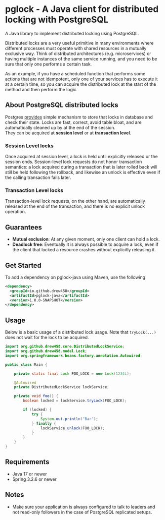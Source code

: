 # pglock - A Java client for distributed locking with PostgreSQL

A Java library to implement distributed locking using PostgreSQL.  

Distributed locks are a very useful primitive in many environments where different processes must operate with shared resources in a mutually exclusive way. 
Think of distributed architectures (e.g. microservices) or having multiple instances of the same service running, and you need to be sure that only one performs a certain task.  

As an example, if you have a scheduled function that performs some actions that are not idempotent, only one of your services has to execute it at a certain time, so you can acquire the distributed lock at the start of the method and then perform the logic.

## About PostgreSQL distributed locks

Postgres [provides](https://www.postgresql.org/docs/current/explicit-locking.html#ADVISORY-LOCKS) simple mechanism to store that locks in database and check their state. 
Locks are fast, correct, avoid table bloat, and are automatically cleaned up by at the end of the session.  
They can be acquired at **session level** or at **transaction level**.  

### Session Level locks

Once acquired at session level, a lock is held until explicitly released or the session ends. 
Session-level lock requests do not honor transaction semantics: a lock acquired during a transaction that is later rolled back will still be held following the rollback, and likewise an unlock is effective even if the calling transaction fails later.

### Transaction Level locks

Transaction-level lock requests, on the other hand, are automatically released at the end of the transaction, and there is no explicit unlock operation.

## Guarantees

- **Mutual exclusion**: At any given moment, only one client can hold a lock.
- **Deadlock free**: Eventually it is always possible to acquire a lock, even if the client that locked a resource crashes without explicitly releasing it.

## Get Started

To add a dependency on pglock-java using Maven, use the following:

```xml
<dependency>
  <groupId>io.github.drew458</groupId>
  <artifactId>pglock-java</artifactId>
  <version>1.0.0-SNAPSHOT</version>
</dependency>
```

## Usage

Below is a basic usage of a distributed lock usage. Note that ```tryLock(...)``` does not wait for the lock to be acquired.

```java
import org.github.drew458.core.DistributedLockService;
import org.github.drew458.model.Lock;
import org.springframework.beans.factory.annotation.Autowired;

public class Main {

    private static final Lock FOO_LOCK = new Lock(1234L);

    @Autowired
    private DistributedLockService lockService;

    private void foo() {
        boolean locked = lockService.tryLock(FOO_LOCK);

        if (locked) {
            try {
                System.out.println("Bar");
            } finally {
                lockService.unlock(FOO_LOCK);
            }
        }
    }
}
```

## Requirements

- Java 17 or newer
- Spring 3.2.6 or newer 

## Notes
- Make sure your application is always configured to talk to leaders and not read-only followers in the case of PostgreSQL replicated setups.  
